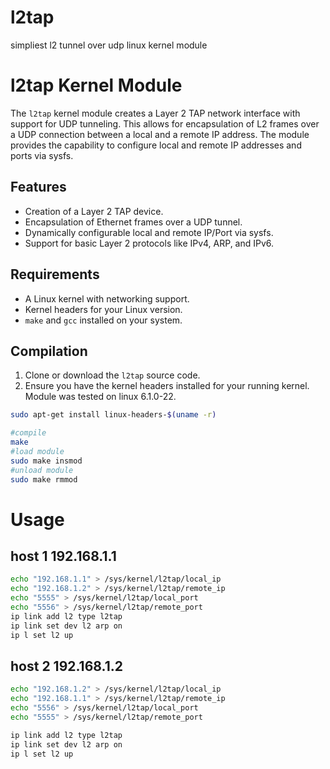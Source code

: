 # l2tap
simpliest l2 tunnel over udp linux kernel module


# l2tap Kernel Module

The `l2tap` kernel module creates a Layer 2 TAP network interface with support for UDP tunneling. This allows for encapsulation of L2 frames over a UDP connection between a local and a remote IP address. The module provides the capability to configure local and remote IP addresses and ports via sysfs.

## Features

- Creation of a Layer 2 TAP device.
- Encapsulation of Ethernet frames over a UDP tunnel.
- Dynamically configurable local and remote IP/Port via sysfs.
- Support for basic Layer 2 protocols like IPv4, ARP, and IPv6.

## Requirements

- A Linux kernel with networking support.
- Kernel headers for your Linux version.
- `make` and `gcc` installed on your system.

## Compilation

1. Clone or download the `l2tap` source code.
2. Ensure you have the kernel headers installed for your running kernel. Module was tested on linux 6.1.0-22.


```sh
sudo apt-get install linux-headers-$(uname -r)

#compile
make
#load module
sudo make insmod
#unload module
sudo make rmmod
```


# Usage

## host 1 192.168.1.1

```sh
echo "192.168.1.1" > /sys/kernel/l2tap/local_ip
echo "192.168.1.2" > /sys/kernel/l2tap/remote_ip
echo "5555" > /sys/kernel/l2tap/local_port
echo "5556" > /sys/kernel/l2tap/remote_port
ip link add l2 type l2tap
ip link set dev l2 arp on
ip l set l2 up
```

## host 2 192.168.1.2
```sh
echo "192.168.1.2" > /sys/kernel/l2tap/local_ip
echo "192.168.1.1" > /sys/kernel/l2tap/remote_ip
echo "5556" > /sys/kernel/l2tap/local_port
echo "5555" > /sys/kernel/l2tap/remote_port

ip link add l2 type l2tap
ip link set dev l2 arp on
ip l set l2 up
```